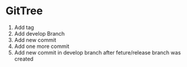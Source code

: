 # GitTree
1. Add tag
2. Add develop Branch 
3. Add new commit
4. Add one more commit
5. Add new commit in develop branch after feture/release branch was created

